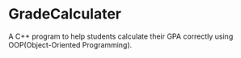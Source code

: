 # GradeCalculater
A C++ program to help students calculate their GPA correctly using OOP(Object-Oriented Programming).
